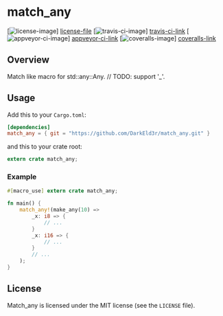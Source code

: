 # match_any

[![license-image][]] [license-file]
[![travis-ci-image][]] [travis-ci-link]
[![appveyor-ci-image][]] [appveyor-ci-link]
[![coveralls-image][]] [coveralls-link]

## Overview

Match like macro for std::any::Any.
// TODO: support '_'.

## Usage

Add this to your `Cargo.toml`:

```toml
[dependencies]
match_any = { git = "https://github.com/DarkEld3r/match_any.git" }
```

and this to your crate root:

```rust
extern crate match_any;
```

### Example

```rust
#[macro_use] extern crate match_any;

fn main() {
    match_any!(make_any(10) => 
        _x: i8 => { 
            // ...
        }
        _x: i16 => { 
            // ...
        }
        // ...
    );
}
```

## License

Match_any is licensed under the MIT license (see the `LICENSE` file).

[travis-ci-image]: https://travis-ci.org/DarkEld3r/match_any.png?branch=master
[travis-ci-link]: https://travis-ci.org/DarkEld3r/match_any
[appveyor-ci-image]: https://ci.appveyor.com/api/projects/status/jp11knq37hosf529/branch/master?svg=true
[appveyor-ci-link]: https://ci.appveyor.com/project/DarkEld3r/match-any
[license-image]: http://img.shields.io/badge/license-MIT-blue.svg
[license-file]: https://github.com/DarkEld3r/match_any/blob/master/LICENSE
[coveralls-image]: https://coveralls.io/repos/github/DarkEld3r/match_any/badge.svg?branch=master
[coveralls-link]: https://coveralls.io/github/DarkEld3r/match_any?branch=master
